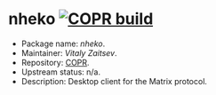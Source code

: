 nheko [![COPR build](https://copr.fedorainfracloud.org/coprs/xvitaly/matrix/package/nheko/status_image/last_build.png)](https://copr.fedorainfracloud.org/coprs/xvitaly/matrix/package/nheko/)
================

 * Package name:		*nheko*.
 * Maintainer:			*Vitaly Zaitsev*.
 * Repository:			[COPR](https://copr.fedorainfracloud.org/coprs/xvitaly/matrix/).
 * Upstream status:		n/a.
 * Description:			Desktop client for the Matrix protocol.
